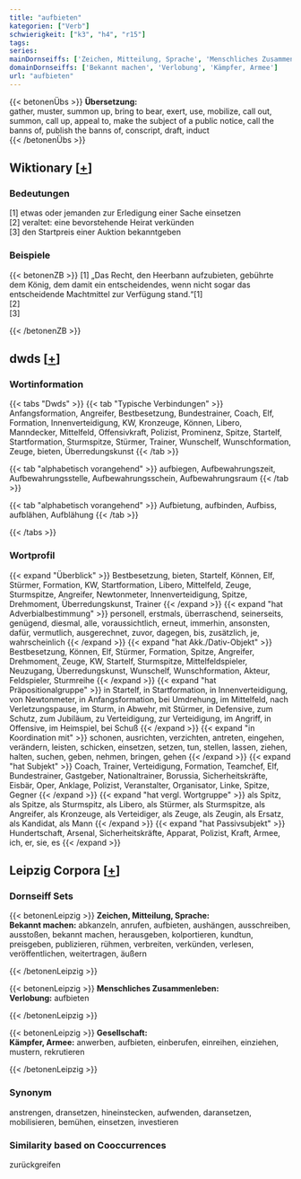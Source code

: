 ```yaml
---
title: "aufbieten"
kategorien: ["Verb"]
schwierigkeit: ["k3", "h4", "r15"]
tags:
series:
mainDornseiffs: ['Zeichen, Mitteilung, Sprache', 'Menschliches Zusammenleben', 'Gesellschaft']
domainDornseiffs: ['Bekannt machen', 'Verlobung', 'Kämpfer, Armee']
url: "aufbieten"
---
```


{{< betonenÜbs >}}
**Übersetzung:**  
gather, muster, summon up, bring to bear, exert, use, mobilize, call out, summon, call up, appeal to, make the subject of a public notice, call the banns of, publish  the banns of, conscript, draft, induct  
{{< /betonenÜbs >}}

## Wiktionary [[+](https://de.wiktionary.org/wiki/aufbieten)]

### Bedeutungen
[1] etwas oder jemanden zur Erledigung einer Sache einsetzen  
[2] veraltet: eine bevorstehende Heirat verkünden  
[3] den Startpreis einer Auktion bekanntgeben  

### Beispiele
{{< betonenZB >}}
[1] „Das Recht, den Heerbann aufzubieten, gebührte dem König, dem damit ein entscheidendes, wenn nicht sogar das entscheidende Machtmittel zur Verfügung stand.“[1]  
[2]  
[3]  

{{< /betonenZB >}}


## dwds [[+](https://www.dwds.de/wb/aufbieten)]

### Wortinformation
{{< tabs "Dwds" >}}
{{< tab "Typische Verbindungen" >}}
Anfangsformation, Angreifer, Bestbesetzung, Bundestrainer, Coach, Elf, Formation, Innenverteidigung, KW, Kronzeuge, Können, Libero, Manndecker, Mittelfeld, Offensivkraft, Polizist, Prominenz, Spitze, Startelf, Startformation, Sturmspitze, Stürmer, Trainer, Wunschelf, Wunschformation, Zeuge, bieten, Überredungskunst
{{< /tab >}}

{{< tab "alphabetisch vorangehend" >}}
aufbiegen, Aufbewahrungszeit, Aufbewahrungsstelle, Aufbewahrungsschein, Aufbewahrungsraum
{{< /tab >}}

{{< tab "alphabetisch vorangehend" >}}
Aufbietung, aufbinden, Aufbiss, aufblähen, Aufblähung
{{< /tab >}}

{{< /tabs >}}

### Wortprofil
{{< expand "Überblick" >}} Bestbesetzung, bieten, Startelf, Können, Elf, Stürmer, Formation, KW, Startformation, Libero, Mittelfeld, Zeuge, Sturmspitze, Angreifer, Newtonmeter, Innenverteidigung, Spitze, Drehmoment, Überredungskunst, Trainer {{< /expand >}}
{{< expand "hat Adverbialbestimmung" >}} personell, erstmals, überraschend, seinerseits, genügend, diesmal, alle, voraussichtlich, erneut, immerhin, ansonsten, dafür, vermutlich, ausgerechnet, zuvor, dagegen, bis, zusätzlich, je, wahrscheinlich {{< /expand >}}
{{< expand "hat Akk./Dativ-Objekt" >}} Bestbesetzung, Können, Elf, Stürmer, Formation, Spitze, Angreifer, Drehmoment, Zeuge, KW, Startelf, Sturmspitze, Mittelfeldspieler, Neuzugang, Überredungskunst, Wunschelf, Wunschformation, Akteur, Feldspieler, Sturmreihe {{< /expand >}}
{{< expand "hat Präpositionalgruppe" >}} in Startelf, in Startformation, in Innenverteidigung, von Newtonmeter, in Anfangsformation, bei Umdrehung, im Mittelfeld, nach Verletzungspause, im Sturm, in Abwehr, mit Stürmer, in Defensive, zum Schutz, zum Jubiläum, zu Verteidigung, zur Verteidigung, im Angriff, in Offensive, im Heimspiel, bei Schuß {{< /expand >}}
{{< expand "in Koordination mit" >}} schonen, ausrichten, verzichten, antreten, eingehen, verändern, leisten, schicken, einsetzen, setzen, tun, stellen, lassen, ziehen, halten, suchen, geben, nehmen, bringen, gehen {{< /expand >}}
{{< expand "hat Subjekt" >}} Coach, Trainer, Verteidigung, Formation, Teamchef, Elf, Bundestrainer, Gastgeber, Nationaltrainer, Borussia, Sicherheitskräfte, Eisbär, Oper, Anklage, Polizist, Veranstalter, Organisator, Linke, Spitze, Gegner {{< /expand >}}
{{< expand "hat vergl. Wortgruppe" >}} als Spitz, als Spitze, als Sturmspitz, als Libero, als Stürmer, als Sturmspitze, als Angreifer, als Kronzeuge, als Verteidiger, als Zeuge, als Zeugin, als Ersatz, als Kandidat, als Mann {{< /expand >}}
{{< expand "hat Passivsubjekt" >}} Hundertschaft, Arsenal, Sicherheitskräfte, Apparat, Polizist, Kraft, Armee, ich, er, sie, es {{< /expand >}}

## Leipzig Corpora [[+](https://corpora.uni-leipzig.de/en/res?word=aufbieten&corpusId=deu_newscrawl-public_2018)]

### Dornseiff Sets
{{< betonenLeipzig >}}
**Zeichen, Mitteilung, Sprache:**  
**Bekannt machen:** abkanzeln, anrufen, aufbieten, aushängen, ausschreiben, ausstoßen, bekannt machen, herausgeben, kolportieren, kundtun, preisgeben, publizieren, rühmen, verbreiten, verkünden, verlesen, veröffentlichen, weitertragen, äußern  

{{< /betonenLeipzig >}}


{{< betonenLeipzig >}}
**Menschliches Zusammenleben:**  
**Verlobung:** aufbieten  

{{< /betonenLeipzig >}}


{{< betonenLeipzig >}}
**Gesellschaft:**  
**Kämpfer, Armee:** anwerben, aufbieten, einberufen, einreihen, einziehen, mustern, rekrutieren  

{{< /betonenLeipzig >}}

### Synonym
anstrengen, dransetzen, hineinstecken, aufwenden, daransetzen, mobilisieren, bemühen, einsetzen, investieren


### Similarity based on Cooccurrences
zurückgreifen


